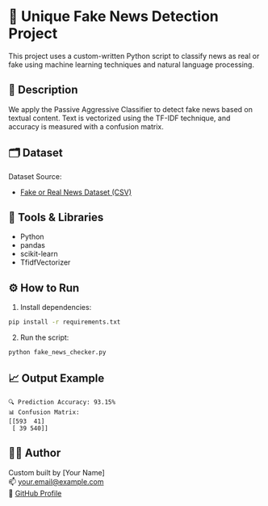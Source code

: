 
# 📰 Unique Fake News Detection Project

This project uses a custom-written Python script to classify news as real or fake using machine learning techniques and natural language processing.

## 🚀 Description

We apply the Passive Aggressive Classifier to detect fake news based on textual content. Text is vectorized using the TF-IDF technique, and accuracy is measured with a confusion matrix.

## 🗂️ Dataset

Dataset Source:
- [Fake or Real News Dataset (CSV)](https://raw.githubusercontent.com/datasciencedojo/datasets/master/fake_or_real_news.csv)

## 🧰 Tools & Libraries

- Python
- pandas
- scikit-learn
- TfidfVectorizer

## ⚙️ How to Run

1. Install dependencies:
```bash
pip install -r requirements.txt
```

2. Run the script:
```bash
python fake_news_checker.py
```

## 📈 Output Example

```
🔍 Prediction Accuracy: 93.15%
📊 Confusion Matrix:
[[593  41]
 [ 39 540]]
```

## 👩‍💻 Author

Custom built by [Your Name]  
📫 your.email@example.com  
🔗 [GitHub Profile](https://github.com/your-username)
